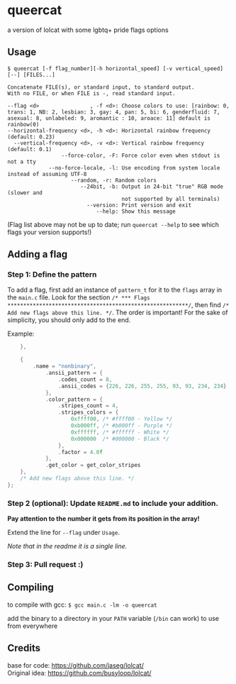 # queercat
a version of lolcat with some lgbtq+ pride flags options

## Usage
`$ queercat [-f flag_number][-h horizontal_speed] [-v vertical_speed] [--] [FILES...]`  

```
Concatenate FILE(s), or standard input, to standard output.  
With no FILE, or when FILE is -, read standard input.

--flag <d>                , -f <d>: Choose colors to use: [rainbow: 0, trans: 1, NB: 2, lesbian: 3, gay: 4, pan: 5, bi: 6, genderfluid: 7, asexual: 8, unlabeled: 9, aromantic : 10, aroace: 11] default is rainbow(0)
--horizontal-frequency <d>, -h <d>: Horizontal rainbow frequency (default: 0.23)  
  --vertical-frequency <d>, -v <d>: Vertical rainbow frequency (default: 0.1)  
                 --force-color, -F: Force color even when stdout is not a tty  
             --no-force-locale, -l: Use encoding from system locale instead of assuming UTF-8  
                    --random, -r: Random colors  
                       --24bit, -b: Output in 24-bit "true" RGB mode (slower and
                                    not supported by all terminals)  
                         --version: Print version and exit  
                            --help: Show this message
```
(Flag list above may not be up to date; run `queercat --help` to see which flags your version supports!)

## Adding a flag
### Step 1: Define the pattern
To add a flag, first add an instance of `pattern_t` for it to the `flags` array in the `main.c` file.
Look for the section `/* *** Flags *********************************************************/`, then find
`/* Add new flags above this line. */`. The order is important! For the sake of simplicity, you should
only add to the end.

Example:
``` c
    },

    {
        .name = "nonbinary",
            .ansii_pattern = {
                .codes_count = 8,
                .ansii_codes = {226, 226, 255, 255, 93, 93, 234, 234}
            },
            .color_pattern = {
                .stripes_count = 4,
                .stripes_colors = {
                    0xffff00, /* #ffff00 - Yellow */
                    0xb000ff, /* #b000ff - Purple */
                    0xffffff, /* #ffffff - White */
                    0x000000  /* #000000 - Black */
                },
                .factor = 4.0f
            },
            .get_color = get_color_stripes
    },
    /* Add new flags above this line. */
};
```

### Step 2 (optional): Update `README.md` to include your addition.
**Pay attention to the number it gets from its position in the array!**

Extend the line for `--flag` under `Usage`.

*Note that in the readme it is a single line.*

### Step 3: Pull request :)

## Compiling
to compile with gcc: `$ gcc main.c -lm -o queercat`  

add the binary to a directory in your `PATH` variable (`/bin` can work) to use from everywhere

## Credits
base for code: <https://github.com/jaseg/lolcat/>  
Original idea: <https://github.com/busyloop/lolcat/>
